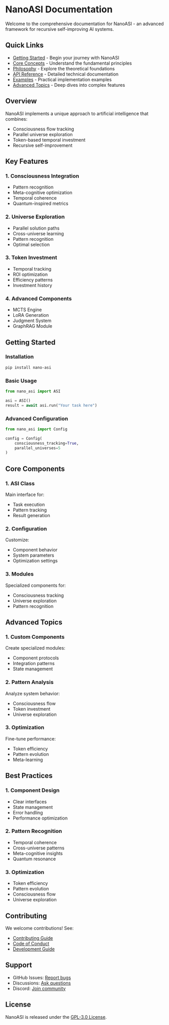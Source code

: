 # NanoASI Documentation

Welcome to the comprehensive documentation for NanoASI - an advanced framework for recursive self-improving AI systems.

## Quick Links

- [Getting Started](getting_started.md) - Begin your journey with NanoASI
- [Core Concepts](core_concepts.md) - Understand the fundamental principles
- [Philosophy](philosophy.md) - Explore the theoretical foundations
- [API Reference](api_reference/) - Detailed technical documentation
- [Examples](../examples/) - Practical implementation examples
- [Advanced Topics](advanced_topics/) - Deep dives into complex features

## Overview

NanoASI implements a unique approach to artificial intelligence that combines:
- Consciousness flow tracking
- Parallel universe exploration
- Token-based temporal investment
- Recursive self-improvement

## Key Features

### 1. Consciousness Integration
- Pattern recognition
- Meta-cognitive optimization
- Temporal coherence
- Quantum-inspired metrics

### 2. Universe Exploration
- Parallel solution paths
- Cross-universe learning
- Pattern recognition
- Optimal selection

### 3. Token Investment
- Temporal tracking
- ROI optimization
- Efficiency patterns
- Investment history

### 4. Advanced Components
- MCTS Engine
- LoRA Generation
- Judgment System
- GraphRAG Module

## Getting Started

### Installation
```bash
pip install nano-asi
```

### Basic Usage
```python
from nano_asi import ASI

asi = ASI()
result = await asi.run("Your task here")
```

### Advanced Configuration
```python
from nano_asi import Config

config = Config(
    consciousness_tracking=True,
    parallel_universes=5
)
```

## Core Components

### 1. ASI Class
Main interface for:
- Task execution
- Pattern tracking
- Result generation

### 2. Configuration
Customize:
- Component behavior
- System parameters
- Optimization settings

### 3. Modules
Specialized components for:
- Consciousness tracking
- Universe exploration
- Pattern recognition

## Advanced Topics

### 1. Custom Components
Create specialized modules:
- Component protocols
- Integration patterns
- State management

### 2. Pattern Analysis
Analyze system behavior:
- Consciousness flow
- Token investment
- Universe exploration

### 3. Optimization
Fine-tune performance:
- Token efficiency
- Pattern evolution
- Meta-learning

## Best Practices

### 1. Component Design
- Clear interfaces
- State management
- Error handling
- Performance optimization

### 2. Pattern Recognition
- Temporal coherence
- Cross-universe patterns
- Meta-cognitive insights
- Quantum resonance

### 3. Optimization
- Token efficiency
- Pattern evolution
- Consciousness flow
- Universe exploration

## Contributing

We welcome contributions! See:
- [Contributing Guide](../CONTRIBUTING.md)
- [Code of Conduct](../CODE_OF_CONDUCT.md)
- [Development Guide](development.md)

## Support

- GitHub Issues: [Report bugs](https://github.com/nano-asi/issues)
- Discussions: [Ask questions](https://github.com/nano-asi/discussions)
- Discord: [Join community](https://discord.gg/nano-asi)

## License

NanoASI is released under the [GPL-3.0 License](../LICENSE).
